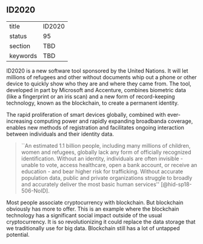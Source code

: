 ## ID2020


|          |        |
| -------- | ------ |
| title    | ID2020 |
| status   | 95     |
| section  | TBD    |
| keywords | TBD    |




ID2020 is a new software tool sponsored by the United Nations. It will
let millions of refugees and other without documents whip out a phone or
other device to quickly show who they are and where they came from. The
tool, developed in part by Microsoft and Accenture, combines biometric
data (like a fingerprint or an iris scan) and a new form of
record-keeping technology, known as the blockchain, to create a
permanent identity.

The rapid proliferation of smart devices globally, combined with
ever-increasing computing power and rapidly expanding broadbanda
coverage, enables new methods of registration and facilitates ongoing
interaction between individuals and their identity data.



> ``An estimated 1.1 billion people, including many millions of
> children, women and refugees, globally lack any form of officially
> recognized identification. Without an identity, individuals are
> often invisible - unable to vote, access healthcare, open a bank
> account, or receive an education - and bear higher risk for
> trafficking. Without accurate population data, public and private
> organizations struggle to broadly and accurately deliver the most
> basic human services'' [@hid-sp18-506-NoID].



Most people associate cryptocurrency with blockchain. But blockchain
obviously has more to offer. This is an example where the blockchain
technology has a significant social impact outside of the usual
cryptocurrency. It is so revolutionizing it could replace the data
storage that we traditionally use for big data. Blockchain still has a
lot of untapped potential.
